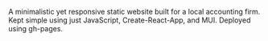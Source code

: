 A minimalistic yet responsive static website built for a local accounting firm. Kept simple using just JavaScript, Create-React-App, and MUI. Deployed using gh-pages.

